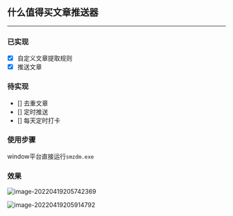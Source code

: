 ## 什么值得买文章推送器
-----

### 已实现
- [x] 自定义文章提取规则
- [x] 推送文章

### 待实现

- []  去重文章
- []  定时推送
- [] 每天定时打卡

### 使用步骤
window平台直接运行`smzdm.exe`


### 效果
![image-20220419205742369](https://img.ggball.top/picGo/image-20220419205742369.png)

![image-20220419205914792](https://img.ggball.top/picGo/image-20220419205914792.png)








